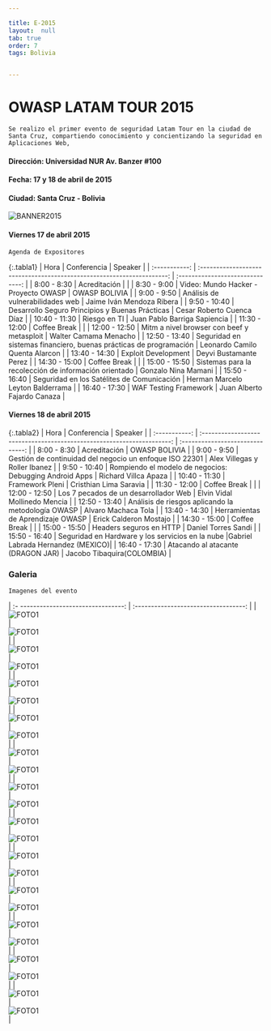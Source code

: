 ```yaml
---

title: E-2015
layout:  null
tab: true
order: 7
tags: Bolivia


---
```


# OWASP LATAM TOUR 2015
```
Se realizo el primer evento de seguridad Latam Tour en la ciudad de Santa Cruz, compartiendo conocimiento y concientizando la seguridad en Aplicaciones Web,
```


#### Dirección:	Universidad NUR Av. Banzer #100
#### Fecha:	17 y 18 de abril de 2015
#### Ciudad: Santa Cruz - Bolivia


![BANNER2015](/www-chapter-bolivia/assets/images/2015_21.jpg "OWASP BOLIVIA 2015")

#### Viernes 17 de abril 2015

```
Agenda de Expositores
```


{:.tabla1}
|     Hora      |                              Conferencia                               |             Speaker              |
| :-----------: | :--------------------------------------------------------------------: | :------------------------------: |
|  8:00 - 8:30  |                             Acreditación                               |                                  |
|  8:30 - 9:00  |                  Video: Mundo Hacker - Proyecto OWASP                  |           OWASP BOLIVIA          |
|  9:00 - 9:50  |                     Análisis de vulnerabilidades web                   |     Jaime Iván Mendoza Ribera    |
| 9:50  - 10:40 |            Desarrollo Seguro Principios y Buenas Prácticas             |     Cesar Roberto Cuenca Díaz    |
| 10:40 - 11:30 |                        	  Riesgo en TI                			     |   Juan Pablo Barriga Sapiencia   |
| 11:30 - 12:00 |       					  Coffee Break    		  				     |    							    |
| 12:00 - 12:50 |                Mitm a nivel browser con beef y metasploit   	         |      Walter Camama Menacho       |
| 12:50 - 13:40 |  Seguridad en sistemas financiero, buenas prácticas de programación    |  Leonardo Camilo Quenta Alarcon  |
| 13:40 - 14:30 |       			  	 	Exploit Development   				         |       Deyvi Bustamante Perez     |
| 14:30 - 15:00 |                             Coffee Break                               |                                  |
| 15:00 - 15:50 |         Sistemas para la recolección de información orientado          | 		  Gonzalo Nina Mamani   	|
| 15:50 - 16:40 |              Seguridad en los Satélites de Comunicación                | Herman Marcelo Leyton Balderrama |
| 16:40 - 17:30 | 						WAF Testing Framework							 |    Juan Alberto Fajardo Canaza   |


#### Viernes 18 de abril 2015




{:.tabla2}
|     Hora      |                              Conferencia                               |             Speaker              |
| :-----------: | :--------------------------------------------------------------------: | :------------------------------: |
|  8:00 - 8:30  |                             Acreditación                               |           OWASP BOLIVIA          |
|  9:00 - 9:50  |        Gestión de continuidad del negocio un enfoque ISO 22301         |   Alex Villegas y Roller Ibanez  |
| 9:50  - 10:40 |        Rompiendo el modelo de negocios: Debugging Android Apps         |       Richard Villca Apaza       |
| 10:40 - 11:30 |                           Framework Pleni                			     |      Cristhian Lima Saravia      |
| 11:30 - 12:00 |       					  Coffee Break    		  				     |    							    |
| 12:00 - 12:50 |                Los 7 pecados de un desarrollador Web   		         |   Elvin Vidal Mollinedo Mencia   |
| 12:50 - 13:40 | 			 Análisis de riesgos aplicando la metodología OWASP 		 |        Alvaro Machaca Tola       |
| 13:40 - 14:30 |       		  	Herramientas de Aprendizaje OWASP   			     |       Erick Calderon Mostajo     |
| 14:30 - 15:00 |                             Coffee Break                               |                                  |
| 15:00 - 15:50 |       				 Headers seguros en HTTP   					     | 		  Daniel Torres Sandi   	|
| 15:50 - 16:40 |          Seguridad en Hardware y los servicios en la nube              |Gabriel Labrada Hernandez (MEXICO)|
| 16:40 - 17:30 | 					Atacando al atacante (DRAGON JAR)					 |    Jacobo Tibaquira(COLOMBIA)    |


### Galeria
```
Imagenes del evento
```

| :- --------------------------------: | :----------------------------------: |
| ![FOTO1](/www-chapter-bolivia/assets/images/2015_1.jpg)  | ![FOTO1](/www-chapter-bolivia/assets/images/2015_2.jpg)  |
| ![FOTO1](/www-chapter-bolivia/assets/images/2015_3.jpg)  | ![FOTO1](/www-chapter-bolivia/assets/images/2015_4.jpg)  |
| ![FOTO1](/www-chapter-bolivia/assets/images/2015_5.jpg)  | ![FOTO1](/www-chapter-bolivia/assets/images/2015_6.jpg)  |
| ![FOTO1](/www-chapter-bolivia/assets/images/2015_7.jpg)  | ![FOTO1](/www-chapter-bolivia/assets/images/2015_25.jpg) |
| ![FOTO1](/www-chapter-bolivia/assets/images/2015_8.jpg)  | ![FOTO1](/www-chapter-bolivia/assets/images/2015_9.jpg)  |
| ![FOTO1](/www-chapter-bolivia/assets/images/2015_10.jpg) | ![FOTO1](/www-chapter-bolivia/assets/images/2015_11.jpg) | 
| ![FOTO1](/www-chapter-bolivia/assets/images/2015_12.jpg) | ![FOTO1](/www-chapter-bolivia/assets/images/2015_13.jpg) |
| ![FOTO1](/www-chapter-bolivia/assets/images/2015_14.jpg) | ![FOTO1](/www-chapter-bolivia/assets/images/2015_15.jpg) |
| ![FOTO1](/www-chapter-bolivia/assets/images/2015_16.jpg) | ![FOTO1](/www-chapter-bolivia/assets/images/2015_17.jpg) |
| ![FOTO1](/www-chapter-bolivia/assets/images/2015_18.jpg) | ![FOTO1](/www-chapter-bolivia/assets/images/2015_19.jpg) |
| ![FOTO1](/www-chapter-bolivia/assets/images/2015_26.jpg) | ![FOTO1](/www-chapter-bolivia/assets/images/2015_22.jpg) |
| ![FOTO1](/www-chapter-bolivia/assets/images/2015_23.jpg) | ![FOTO1](/www-chapter-bolivia/assets/images/2015_24.jpg) |


<style>
img[alt="FOTO1"] { 
  max-width:  400px; 
  display: block;
}
.tabla2{
    font-size:13px;
}
.tabla1{
    font-size:13px;
}
</style> 